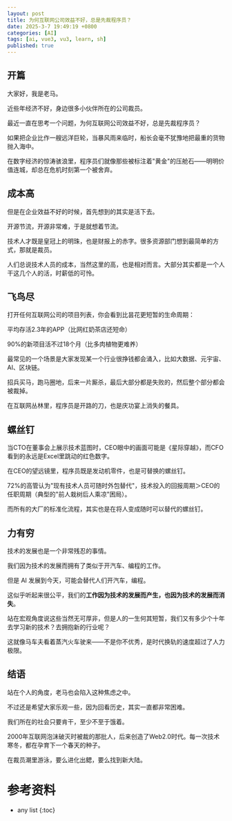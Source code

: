 ```yaml
---
layout: post
title: 为何互联网公司效益不好，总是先裁程序员？
date: 2025-3-7 19:49:19 +0800
categories: [AI]
tags: [ai, vue3, vu3, learn, sh]
published: true
---
```



## 开篇

大家好，我是老马。

近些年经济不好，身边很多小伙伴所在的公司裁员。

最近一直在思考一个问题，为何互联网公司效益不好，总是先裁程序员？

如果把企业比作一艘远洋巨轮，当暴风雨来临时，船长会毫不犹豫地把最重的货物抛入海中。

在数字经济的惊涛骇浪里，程序员们就像那些被标注着"黄金"的压舱石——明明价值连城，却总在危机时刻第一个被舍弃。

## 成本高

但是在企业效益不好的时候，首先想到的其实是活下去。

开源节流，开源非常难，于是就想着节流。

技术人才既是皇冠上的明珠，也是财报上的赤字。很多资源部门想到最简单的方式，那就是裁员。

人们总说技术人员的成本，当然这里的高，也是相对而言。大部分其实都是一个人干这几个人的活，时薪低的可怜。

## 飞鸟尽

打开任何互联网公司的项目列表，你会看到比昙花更短暂的生命周期：  

平均存活2.3年的APP（比网红奶茶店还短命）  

90%的新项目活不过18个月（比多肉植物更难养）  

最常见的一个场景是大家发现某一个行业很挣钱都会涌入，比如大数据、元宇宙、AI、区块链。

招兵买马，跑马圈地，后来一片厮杀，最后大部分都是失败的，然后整个部分都会被裁掉。

在互联网丛林里，程序员是开路的刀，也是庆功宴上消失的餐具。

## 螺丝钉

当CTO在董事会上展示技术蓝图时，CEO眼中的画面可能是《星际穿越》，而CFO看到的永远是Excel里跳动的红色数字。

在CEO的望远镜里，程序员既是发动机零件，也是可替换的螺丝钉。

72%的高管认为"现有技术人员可随时外包替代"，技术投入的回报周期＞CEO的任职周期（典型的"前人栽树后人乘凉"困局）。

而所有的大厂的标准化流程，其实也是在将人变成随时可以替代的螺丝钉。

## 力有穷

技术的发展也是一个非常残忍的事情。

我们因为技术的发展而拥有了类似于开汽车、编程的工作。

但是 AI 发展到今天，可能会替代人们开汽车，编程。

这似乎听起来很公平，我们的**工作因为技术的发展而产生，也因为技术的发展而消失**。

站在宏观角度说这些当然无可厚非，但是人的一生何其短暂，我们又有多少个十年去学习新的技术？去拥抱新的行业呢？

这就像马车夫看着蒸汽火车驶来——不是你不优秀，是时代换轨的速度超过了人力极限。

## 结语

站在个人的角度，老马也会陷入这种焦虑之中。

不过还是希望大家乐观一些，因为回看历史，其实一直都非常困难。

我们所在的社会只要肯干，至少不至于饿着。

2000年互联网泡沫破灭时被裁的那批人，后来创造了Web2.0时代。每一次技术寒冬，都在孕育下一个春天的种子。

在裁员潮里游泳，要么进化出鳃，要么找到新大陆。

# 参考资料

* any list
{:toc}